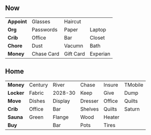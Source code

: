 ## Now
|   |   |   |   |
| - | - | - | - |
| **Appoint** | Glasses    | Haircut   |          | 
| **Org**     | Passwords  | Paper     | Laptop   | 
| **Crib**    | Office     | Bar       | Closet   |
| **Chore**   | Dust       | Vacumn    | Bath     |
| **Money**   | Chase Card | Gift Card | Experian |  

## Home
|   |   |    |   |   |   |
| - | - | -  | - | - | - |
| **Money**  | Century | River   | Chase   | Insure | TMobile | 
| **Locker** | Fabric  | 2028-30 | Keep    | Give   | Dump    |
| **Move**   | Dishes  | Display | Dresser | Office | Quilts  |
| **Crib**   | Office  | Bar     | Shelves | Quilts | Saturn  |
| **Sauna**  | Green   | Flange  | Wood    | Heater |         |
| **Buy**    |         | Bar     | Pots    | Tires  |         | 